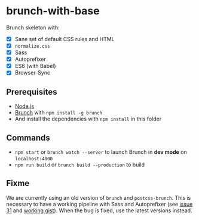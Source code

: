 # brunch-with-base

Brunch skeleton with:

- [x] Sane set of default CSS rules and HTML
- [x] `normalize.css`
- [x] Sass
- [x] Autoprefixer
- [x] ES6 (with Babel)
- [x] Browser-Sync

## Prerequisites

- [Node.js](http://nodejs.org/)
- [Brunch](http://brunch.io/) with `npm install -g brunch`
- And install the dependencies with `npm install` in this folder

## Commands

- `npm start` or `brunch watch --server` to launch Brunch in **dev mode** on `localhost:4000`
- `npm run build` or `brunch build --production` to build

## Fixme

We are currently using an old version of `brunch` and `postcss-brunch`. This is necessary to have a working pipeline with Sass and Autoprefixer (see [issue 31](https://github.com/brunch/postcss-brunch/issues/31) and [working gist](https://gist.github.com/kgcreative/ce396ce58e096f0c52845e3038d2b5b1)). When the bug is fixed, use the latest versions instead.
